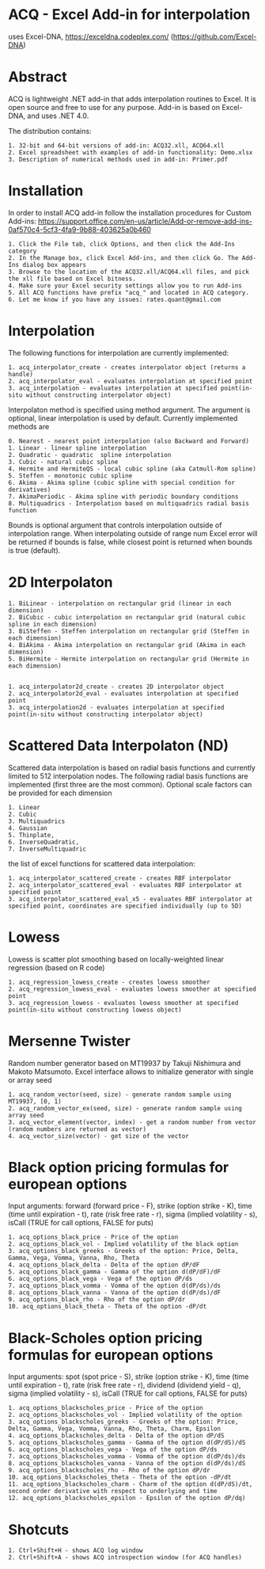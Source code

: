 # ACQ - Excel Add-in for interpolation
uses Excel-DNA, https://exceldna.codeplex.com/ (https://github.com/Excel-DNA)

# Abstract 
ACQ is lightweight .NET add-in that adds interpolation routines to Excel. It is open source and free to use for any purpose. Add-in is based on Excel-DNA, and uses .NET 4.0. 

The distribution contains: 

	1. 32-bit and 64-bit versions of add-in: ACQ32.xll, ACQ64.xll
	2. Excel spreadsheet with examples of add-in functionality: Demo.xlsx
	3. Description of numerical methods used in add-in: Primer.pdf 
	

# Installation
In order to install ACQ add-in follow the installation procedures for Custom Add-ins:
https://support.office.com/en-us/article/Add-or-remove-add-ins-0af570c4-5cf3-4fa9-9b88-403625a0b460

	1. Click the File tab, click Options, and then click the Add-Ins category 
	2. In the Manage box, click Excel Add-ins, and then click Go. The Add-Ins dialog box appears
	3. Browse to the location of the ACQ32.xll/ACQ64.xll files, and pick the xll file based on Excel bitness.
	4. Make sure your Excel security settings allow you to run Add-ins 
	5. All ACQ functions have prefix "acq_" and located in ACQ category.
	6. Let me know if you have any issues: rates.quant@gmail.com
    
# Interpolation
The following functions for interpolation are currently implemented:

	1. acq_interpolator_create - creates interpolator object (returns a handle)
	2. acq_interpolator_eval - evaluates interpolation at specified point
	3. acq_interpolation - evaluates interpolation at specified point(in-situ without constructing interpolator object)
	
Interpolaton method is specified using method argument. The argument is optional, linear interpolation is used by default. Currently implemented methods are

	0. Nearest - nearest point interpolation (also Backward and Forward)
	1. Linear - linear spline interpolation
	2. Quadratic - quadratic  spline interpolation	
	3. Cubic - natural cubic spline
	4. Hermite and HermiteQS - local cubic spline (aka Catmull-Rom spline)
	5. Steffen - monotonic cubic spline
	6. Akima - Akima spline (cubic spline with special condition for derivatives)
	7. AkimaPeriodic - Akima spline with periodic boundary conditions
	8. Multiquadrics - Interpolation based on multiquadrics radial basis function 

Bounds is optional argument that controls interpolation outside of interpolation range. When interpolating outside of range num Excel error will be returned if bounds is false, while closest point is returned when bounds is true (default).  

# 2D Interpolaton
	1. BiLinear - interpolation on rectangular grid (linear in each dimension)
	2. BiCubic - cubic interpolation on rectangular grid (natural cubic spline in each dimension)
	3. BiSteffen - Steffen interpolation on rectangular grid (Steffen in each dimension)
	4. BiAkima - Akima interpolation on rectangular grid (Akima in each dimension)
	5. BiHermite - Hermite interpolation on rectangular grid (Hermite in each dimension)
	
	
	1. acq_interpolator2d_create - creates 2D interpolator object
	2. acq_interpolator2d_eval - evaluates interpolation at specified point
	3. acq_interpolation2d - evaluates interpolation at specified point(in-situ without constructing interpolator object)

	
# Scattered Data Interpolaton (ND)
Scattered data interpolation is based on radial basis functions and currently limited to 512 interpolation nodes. The following radial basis functions are implemented (first three are the most common). Optional scale factors can be provided for each dimension

	1. Linear
	2. Cubic
	3. Multiquadrics
	4. Gaussian
	5. Thinplate,
	6. InverseQuadratic,
	7. InverseMultiquadric

the list of excel functions for scattered data interpolation:

	1. acq_interpolator_scattered_create - creates RBF interpolator
	2. acq_interpolator_scattered_eval - evaluates RBF interpolator at specified point
	3. acq_interpolator_scattered_eval_x5 - evaluates RBF interpolator at specified point, coordinates are specified individually (up to 5D)

# Lowess
Lowess is scatter plot smoothing based on locally-weighted linear regression (based on R code)

	1. acq_regression_lowess_create - creates lowess smoother
	2. acq_regression_lowess_eval - evaluates lowess smoother at specified point
	3. acq_regression_lowess - evaluates lowess smoother at specified point(in-situ without constructing lowess object)
	
		
# Mersenne Twister
Random number generator based on MT19937 by Takuji Nishimura and Makoto Matsumoto. 
Excel interface allows to initialize generator with single or array seed

	1. acq_random_vector(seed, size) - generate random sample using MT19937, [0, 1) 
	2. acq_random_vector_ex(seed, size) - generate random sample using array seed
	3. acq_vector_element(vector, index) - get a random number from vector (random numbers are returned as vector)
	4. acq_vector_size(vector) - get size of the vector 

# Black option pricing formulas for european options
Input arguments: forward (forward price - F), strike (option strike - K), time (time until expiration - t), rate (risk free rate - r), sigma (implied volatility - s), isCall (TRUE for call options, FALSE for puts)

	1. acq_options_black_price - Price of the option 
	2. acq_options_black_vol - Implied volatility of the black option 
	3. acq_options_black_greeks - Greeks of the option: Price, Delta, Gamma, Vega, Vomma, Vanna, Rho, Theta
	4. acq_options_black_delta - Delta of the option dP/dF
	5. acq_options_black_gamma - Gamma of the option d(dP/dF)/dF
	6. acq_options_black_vega - Vega of the option dP/ds
	7. acq_options_black_vomma - Vomma of the option d(dP/ds)/ds
	8. acq_options_black_vanna - Vanna of the option d(dP/ds)/dF
	9. acq_options_black_rho - Rho of the option dP/dr
	10. acq_options_black_theta - Theta of the option -dP/dt

# Black-Scholes option pricing formulas for european options
Input arguments: spot (spot price - S), strike (option strike - K), time (time until expiration - t), rate (risk free rate - r), dividend (dividend yield - q), sigma (implied volatility - s), isCall (TRUE for call options, FALSE for puts) 

	1. acq_options_blackscholes_price - Price of the option  
	2. acq_options_blackscholes_vol - Implied volatility of the option 
	3. acq_options_blackscholes_greeks - Greeks of the option: Price, Delta, Gamma, Vega, Vomma, Vanna, Rho, Theta, Charm, Epsilon
	4. acq_options_blackscholes_delta - Delta of the option dP/dS
	5. acq_options_blackscholes_gamma - Gamma of the option d(dP/dS)/dS
	6. acq_options_blackscholes_vega - Vega of the option dP/ds
	7. acq_options_blackscholes_vomma - Vomma of the option d(dP/ds)/ds
	8. acq_options_blackscholes_vanna - Vanna of the option d(dP/ds)/dS
	9. acq_options_blackscholes_rho - Rho of the option dP/dr
	10. acq_options_blackscholes_theta - Theta of the option -dP/dt
	11. acq_options_blackscholes_charm - Charm of the option d(dP/dS)/dt, second order derivative with respect to underlying and time
	12. acq_options_blackscholes_epsilon - Epsilon of the option dP/dq)


# Shotcuts
	1. Ctrl+Shift+H - shows ACQ log window
	2. Ctrl+Shift+A - shows ACQ introspection window (for ACQ handles)
	
